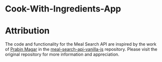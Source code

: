 # Cook-With-Ingredients-App

# Attribution
The code and functionality for the Meal Search API are inspired by the work of [Prabin Magar](https://github.com/prabinmagar) in the [meal-search-api-vanilla-js](https://github.com/prabinmagar/meal-search-api-vanilla-js) repository. Please visit the original repository for more information and appreciation.
